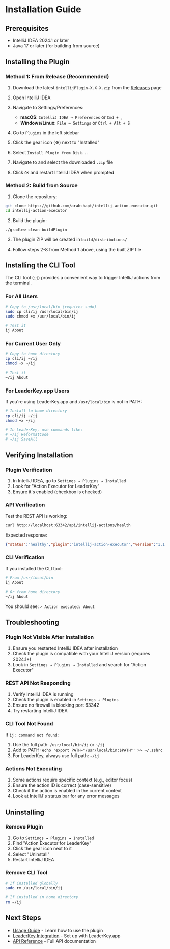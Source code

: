 # Installation Guide

## Prerequisites

- IntelliJ IDEA 2024.1 or later
- Java 17 or later (for building from source)

## Installing the Plugin

### Method 1: From Release (Recommended)

1. Download the latest `intellijPlugin-X.X.X.zip` from the [Releases](https://github.com/arabshapt/intellij-action-executor/releases) page

2. Open IntelliJ IDEA

3. Navigate to Settings/Preferences:
   - **macOS**: `IntelliJ IDEA → Preferences` or `Cmd + ,`
   - **Windows/Linux**: `File → Settings` or `Ctrl + Alt + S`

4. Go to `Plugins` in the left sidebar

5. Click the gear icon (⚙️) next to "Installed"

6. Select `Install Plugin from Disk...`

7. Navigate to and select the downloaded `.zip` file

8. Click `OK` and restart IntelliJ IDEA when prompted

### Method 2: Build from Source

1. Clone the repository:
```bash
git clone https://github.com/arabshapt/intellij-action-executor.git
cd intellij-action-executor
```

2. Build the plugin:
```bash
./gradlew clean buildPlugin
```

3. The plugin ZIP will be created in `build/distributions/`

4. Follow steps 2-8 from Method 1 above, using the built ZIP file

## Installing the CLI Tool

The CLI tool (`ij`) provides a convenient way to trigger IntelliJ actions from the terminal.

### For All Users

```bash
# Copy to /usr/local/bin (requires sudo)
sudo cp cli/ij /usr/local/bin/ij
sudo chmod +x /usr/local/bin/ij

# Test it
ij About
```

### For Current User Only

```bash
# Copy to home directory
cp cli/ij ~/ij
chmod +x ~/ij

# Test it
~/ij About
```

### For LeaderKey.app Users

If you're using LeaderKey.app and `/usr/local/bin` is not in PATH:

```bash
# Install to home directory
cp cli/ij ~/ij
chmod +x ~/ij

# In LeaderKey, use commands like:
# ~/ij ReformatCode
# ~/ij SaveAll
```

## Verifying Installation

### Plugin Verification

1. In IntelliJ IDEA, go to `Settings → Plugins → Installed`
2. Look for "Action Executor for LeaderKey"
3. Ensure it's enabled (checkbox is checked)

### API Verification

Test the REST API is working:

```bash
curl http://localhost:63342/api/intellij-actions/health
```

Expected response:
```json
{"status":"healthy","plugin":"intellij-action-executor","version":"1.1.3"}
```

### CLI Verification

If you installed the CLI tool:

```bash
# From /usr/local/bin
ij About

# Or from home directory
~/ij About
```

You should see: `✓ Action executed: About`

## Troubleshooting

### Plugin Not Visible After Installation

1. Ensure you restarted IntelliJ IDEA after installation
2. Check the plugin is compatible with your IntelliJ version (requires 2024.1+)
3. Look in `Settings → Plugins → Installed` and search for "Action Executor"

### REST API Not Responding

1. Verify IntelliJ IDEA is running
2. Check the plugin is enabled in `Settings → Plugins`
3. Ensure no firewall is blocking port 63342
4. Try restarting IntelliJ IDEA

### CLI Tool Not Found

If `ij: command not found`:

1. Use the full path: `/usr/local/bin/ij` or `~/ij`
2. Add to PATH: `echo 'export PATH="/usr/local/bin:$PATH"' >> ~/.zshrc`
3. For LeaderKey, always use full path: `~/ij`

### Actions Not Executing

1. Some actions require specific context (e.g., editor focus)
2. Ensure the action ID is correct (case-sensitive)
3. Check if the action is enabled in the current context
4. Look at IntelliJ's status bar for any error messages

## Uninstalling

### Remove Plugin

1. Go to `Settings → Plugins → Installed`
2. Find "Action Executor for LeaderKey"
3. Click the gear icon next to it
4. Select "Uninstall"
5. Restart IntelliJ IDEA

### Remove CLI Tool

```bash
# If installed globally
sudo rm /usr/local/bin/ij

# If installed in home directory
rm ~/ij
```

## Next Steps

- [Usage Guide](USAGE.md) - Learn how to use the plugin
- [LeaderKey Integration](LEADERKEY.md) - Set up with LeaderKey.app
- [API Reference](API.md) - Full API documentation